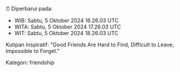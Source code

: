 ⏰ Diperbarui pada:
- WIB: Sabtu, 5 Oktober 2024 16.26.03 UTC
- WITA: Sabtu, 5 Oktober 2024 17.26.03 UTC
- WIT: Sabtu, 5 Oktober 2024 18.26.03 UTC

Kutipan Inspiratif:
"Good Friends Are Hard to Find, Difficult to Leave, Impossible to Forget."


Kategori: friendship

